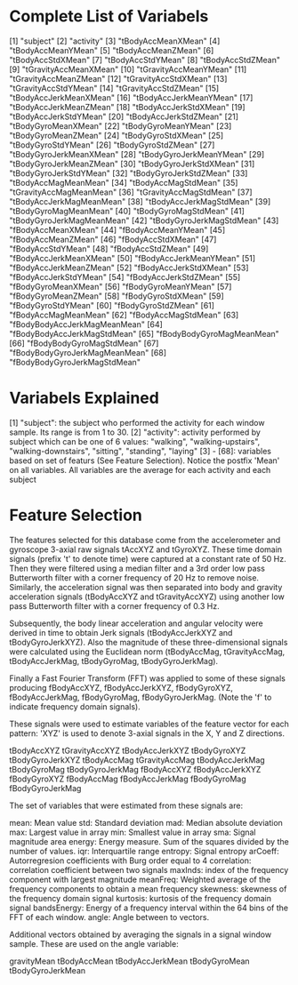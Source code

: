 Complete List of Variabels
=================

[1] "subject"
[2] "activity"
[3] "tBodyAccMeanXMean"
[4] "tBodyAccMeanYMean"
[5] "tBodyAccMeanZMean"
[6] "tBodyAccStdXMean"
[7] "tBodyAccStdYMean"
[8] "tBodyAccStdZMean"
[9] "tGravityAccMeanXMean"
[10] "tGravityAccMeanYMean"
[11] "tGravityAccMeanZMean"
[12] "tGravityAccStdXMean"
[13] "tGravityAccStdYMean"
[14] "tGravityAccStdZMean"
[15] "tBodyAccJerkMeanXMean"
[16] "tBodyAccJerkMeanYMean"
[17] "tBodyAccJerkMeanZMean"
[18] "tBodyAccJerkStdXMean"
[19] "tBodyAccJerkStdYMean"
[20] "tBodyAccJerkStdZMean"
[21] "tBodyGyroMeanXMean"
[22] "tBodyGyroMeanYMean"
[23] "tBodyGyroMeanZMean"
[24] "tBodyGyroStdXMean"
[25] "tBodyGyroStdYMean"
[26] "tBodyGyroStdZMean"
[27] "tBodyGyroJerkMeanXMean"
[28] "tBodyGyroJerkMeanYMean"
[29] "tBodyGyroJerkMeanZMean"
[30] "tBodyGyroJerkStdXMean"
[31] "tBodyGyroJerkStdYMean"
[32] "tBodyGyroJerkStdZMean"
[33] "tBodyAccMagMeanMean"
[34] "tBodyAccMagStdMean"
[35] "tGravityAccMagMeanMean"
[36] "tGravityAccMagStdMean"
[37] "tBodyAccJerkMagMeanMean"
[38] "tBodyAccJerkMagStdMean"
[39] "tBodyGyroMagMeanMean"
[40] "tBodyGyroMagStdMean"
[41] "tBodyGyroJerkMagMeanMean"
[42] "tBodyGyroJerkMagStdMean"
[43] "fBodyAccMeanXMean"
[44] "fBodyAccMeanYMean"
[45] "fBodyAccMeanZMean"
[46] "fBodyAccStdXMean"
[47] "fBodyAccStdYMean"
[48] "fBodyAccStdZMean"
[49] "fBodyAccJerkMeanXMean"
[50] "fBodyAccJerkMeanYMean"
[51] "fBodyAccJerkMeanZMean"
[52] "fBodyAccJerkStdXMean"
[53] "fBodyAccJerkStdYMean"
[54] "fBodyAccJerkStdZMean"
[55] "fBodyGyroMeanXMean"
[56] "fBodyGyroMeanYMean"
[57] "fBodyGyroMeanZMean"
[58] "fBodyGyroStdXMean"
[59] "fBodyGyroStdYMean"
[60] "fBodyGyroStdZMean"
[61] "fBodyAccMagMeanMean"
[62] "fBodyAccMagStdMean"
[63] "fBodyBodyAccJerkMagMeanMean" 
[64] "fBodyBodyAccJerkMagStdMean"
[65] "fBodyBodyGyroMagMeanMean"
[66] "fBodyBodyGyroMagStdMean"
[67] "fBodyBodyGyroJerkMagMeanMean"
[68] "fBodyBodyGyroJerkMagStdMean" 


Variabels Explained
=================
[1] "subject": the subject who performed the activity for each window sample. Its range is from 1 to 30.
[2] "activity": activity performed by subject which can be one of 6 values: "walking", "walking-upstairs", "walking-downstairs", "sitting", "standing", "laying"
[3] - [68]: variables based on set of featurs (See Feature Selection). Notice the postfix 'Mean' on all variables. All variables are the average for each activity and each subject


Feature Selection 
=================

The features selected for this database come from the accelerometer and gyroscope 3-axial raw signals tAccXYZ and tGyroXYZ. These time domain signals (prefix 't' to denote time) were captured at a constant rate of 50 Hz. Then they were filtered using a median filter and a 3rd order low pass Butterworth filter with a corner frequency of 20 Hz to remove noise. Similarly, the acceleration signal was then separated into body and gravity acceleration signals (tBodyAccXYZ and tGravityAccXYZ) using another low pass Butterworth filter with a corner frequency of 0.3 Hz. 

Subsequently, the body linear acceleration and angular velocity were derived in time to obtain Jerk signals (tBodyAccJerkXYZ and tBodyGyroJerkXYZ). Also the magnitude of these three-dimensional signals were calculated using the Euclidean norm (tBodyAccMag, tGravityAccMag, tBodyAccJerkMag, tBodyGyroMag, tBodyGyroJerkMag). 

Finally a Fast Fourier Transform (FFT) was applied to some of these signals producing fBodyAccXYZ, fBodyAccJerkXYZ, fBodyGyroXYZ, fBodyAccJerkMag, fBodyGyroMag, fBodyGyroJerkMag. (Note the 'f' to indicate frequency domain signals). 

These signals were used to estimate variables of the feature vector for each pattern:
'XYZ' is used to denote 3-axial signals in the X, Y and Z directions.

tBodyAccXYZ
tGravityAccXYZ
tBodyAccJerkXYZ
tBodyGyroXYZ
tBodyGyroJerkXYZ
tBodyAccMag
tGravityAccMag
tBodyAccJerkMag
tBodyGyroMag
tBodyGyroJerkMag
fBodyAccXYZ
fBodyAccJerkXYZ
fBodyGyroXYZ
fBodyAccMag
fBodyAccJerkMag
fBodyGyroMag
fBodyGyroJerkMag

The set of variables that were estimated from these signals are: 

mean: Mean value
std: Standard deviation
mad: Median absolute deviation 
max: Largest value in array
min: Smallest value in array
sma: Signal magnitude area
energy: Energy measure. Sum of the squares divided by the number of values. 
iqr: Interquartile range 
entropy: Signal entropy
arCoeff: Autorregresion coefficients with Burg order equal to 4
correlation: correlation coefficient between two signals
maxInds: index of the frequency component with largest magnitude
meanFreq: Weighted average of the frequency components to obtain a mean frequency
skewness: skewness of the frequency domain signal 
kurtosis: kurtosis of the frequency domain signal 
bandsEnergy: Energy of a frequency interval within the 64 bins of the FFT of each window.
angle: Angle between to vectors.

Additional vectors obtained by averaging the signals in a signal window sample. These are used on the angle variable:

gravityMean
tBodyAccMean
tBodyAccJerkMean
tBodyGyroMean
tBodyGyroJerkMean




